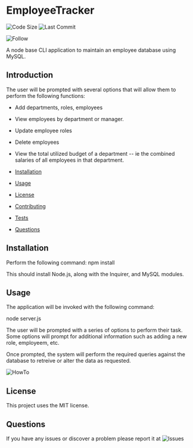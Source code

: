 # EmployeeTracker

![Code Size](https://img.shields.io/github/languages/code-size/reithal/EmployeeTracker)
![Last Commit](https://img.shields.io/github/last-commit/reithal/EmployeeTracker)

![Follow](https://img.shields.io/github/followers/reithal?style=social)

A node base CLI application to maintain an employee database using MySQL.

## Introduction

The user will be prompted with several options that will allow them to perform the following functions:

- Add departments, roles, employees

- View employees by department or manager.

- Update employee roles

- Delete employees

- View the total utilized budget of a department -- ie the combined salaries of all employees in that department.

- [Installation](#installation)
  ​
- [Usage](#usage)
  ​
- [License](#license)
  ​
- [Contributing](#contributing)
  ​
- [Tests](#tests)
  ​
- [Questions](#questions)

## Installation

Perform the following command: npm install

This should install Node.js, along with the Inquirer, and MySQL modules.

## Usage

The application will be invoked with the following command:

node server.js

The user will be prompted with a series of options to perform their task. Some options will prompt for additional information such as adding a new role, employeem, etc.

Once prompted, the system will perform the required queries against the database to retreive or alter the data as requested.

![HowTo](https://github.com/reithal/EmployeeTracker/blob/master/assets/images/employeetracker.gif)

## License

This project uses the MIT license.

## Questions

If you have any issues or discover a problem please report it at ![Issues](https://github.com/reithal/EmployeeTracker/issues)
